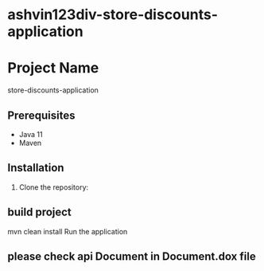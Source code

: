 # ashvin123div-store-discounts-application

# Project Name

store-discounts-application

## Prerequisites

- Java 11 
- Maven

## Installation

1. Clone the repository:

## build project
mvn clean install
Run the application

## please check api Document in Document.dox file
